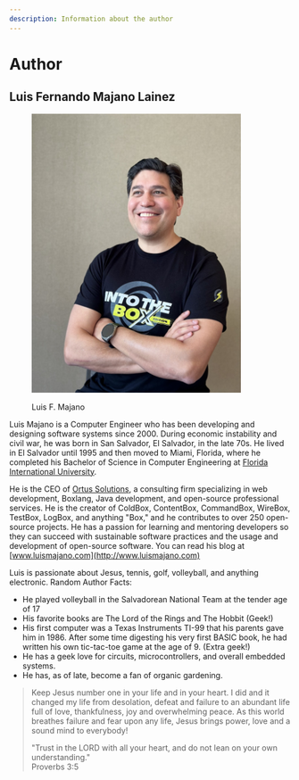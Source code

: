 ```yaml
---
description: Information about the author
---
```


# Author

## Luis Fernando Majano Lainez

<figure><img src="../../.gitbook/assets/lm_IMG_0402_1024.jpeg" alt="" width="375"><figcaption><p>Luis F. Majano</p></figcaption></figure>

Luis Majano is a Computer Engineer who has been developing and designing software systems since 2000. During economic instability and civil war, he was born in San Salvador, El Salvador, in the late 70s. He lived in El Salvador until 1995 and then moved to Miami, Florida, where he completed his Bachelor of Science in Computer Engineering at [Florida International University](http://fiu.edu).

He is the CEO of [Ortus Solutions](http://www.ortussolutions.com), a consulting firm specializing in web development, Boxlang, Java development, and open-source professional services. He is the creator of ColdBox, ContentBox, CommandBox, WireBox, TestBox, LogBox, and anything "Box," and he contributes to over 250 open-source projects. He has a passion for learning and mentoring developers so they can succeed with sustainable software practices and the usage and development of open-source software. You can read his blog at [www.luismajano.com](http://www.luismajano.com)

Luis is passionate about Jesus, tennis, golf, volleyball, and anything electronic. Random Author Facts:

* He played volleyball in the Salvadorean National Team at the tender age of 17
* His favorite books are The Lord of the Rings and The Hobbit (Geek!)
* His first computer was a Texas Instruments TI-99 that his parents gave him in 1986. After some time digesting his very first BASIC book, he had written his own tic-tac-toe game at the age of 9. (Extra geek!)
* He has a geek love for circuits, microcontrollers, and overall embedded systems.
* He has, as of late, become a fan of organic gardening.

> Keep Jesus number one in your life and in your heart. I did and it changed my life from desolation, defeat and failure to an abundant life full of love, thankfulness, joy and overwhelming peace. As this world breathes failure and fear upon any life, Jesus brings power, love and a sound mind to everybody!
>
> "Trust in the LORD with all your heart, and do not lean on your own understanding."\
> Proverbs 3:5
